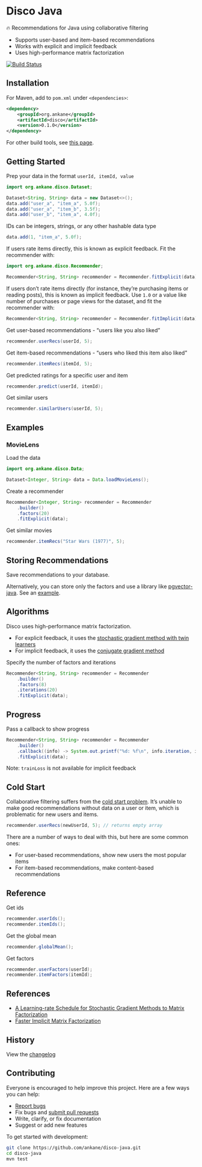 # Disco Java

:fire: Recommendations for Java using collaborative filtering

- Supports user-based and item-based recommendations
- Works with explicit and implicit feedback
- Uses high-performance matrix factorization

[![Build Status](https://github.com/ankane/disco-java/actions/workflows/build.yml/badge.svg)](https://github.com/ankane/disco-java/actions)

## Installation

For Maven, add to `pom.xml` under `<dependencies>`:

```xml
<dependency>
    <groupId>org.ankane</groupId>
    <artifactId>disco</artifactId>
    <version>0.1.0</version>
</dependency>
```

For other build tools, see [this page](https://central.sonatype.com/artifact/org.ankane/disco).

## Getting Started

Prep your data in the format `userId, itemId, value`

```java
import org.ankane.disco.Dataset;

Dataset<String, String> data = new Dataset<>();
data.add("user_a", "item_a", 5.0f);
data.add("user_a", "item_b", 3.5f);
data.add("user_b", "item_a", 4.0f);
```

IDs can be integers, strings, or any other hashable data type

```java
data.add(1, "item_a", 5.0f);
```

If users rate items directly, this is known as explicit feedback. Fit the recommender with:

```java
import org.ankane.disco.Recommender;

Recommender<String, String> recommender = Recommender.fitExplicit(data);
```

If users don’t rate items directly (for instance, they’re purchasing items or reading posts), this is known as implicit feedback. Use `1.0` or a value like number of purchases or page views for the dataset, and fit the recommender with:

```java
Recommender<String, String> recommender = Recommender.fitImplicit(data);
```

Get user-based recommendations - “users like you also liked”

```java
recommender.userRecs(userId, 5);
```

Get item-based recommendations - “users who liked this item also liked”

```java
recommender.itemRecs(itemId, 5);
```

Get predicted ratings for a specific user and item

```java
recommender.predict(userId, itemId);
```

Get similar users

```java
recommender.similarUsers(userId, 5);
```

## Examples

### MovieLens

Load the data

```java
import org.ankane.disco.Data;

Dataset<Integer, String> data = Data.loadMovieLens();
```

Create a recommender

```java
Recommender<Integer, String> recommender = Recommender
    .builder()
    .factors(20)
    .fitExplicit(data);
```

Get similar movies

```java
recommender.itemRecs("Star Wars (1977)", 5);
```

## Storing Recommendations

Save recommendations to your database.

Alternatively, you can store only the factors and use a library like [pgvector-java](https://github.com/pgvector/pgvector-java). See an [example](https://github.com/pgvector/pgvector-java/blob/master/examples/disco/src/main/java/com/example/Example.java).

## Algorithms

Disco uses high-performance matrix factorization.

- For explicit feedback, it uses the [stochastic gradient method with twin learners](https://www.csie.ntu.edu.tw/~cjlin/papers/libmf/mf_adaptive_pakdd.pdf)
- For implicit feedback, it uses the [conjugate gradient method](https://www.benfrederickson.com/fast-implicit-matrix-factorization/)

Specify the number of factors and iterations

```java
Recommender<String, String> recommender = Recommender
    .builder()
    .factors(8)
    .iterations(20)
    .fitExplicit(data);
```

## Progress

Pass a callback to show progress

```java
Recommender<String, String> recommender = Recommender
    .builder()
    .callback((info) -> System.out.printf("%d: %f\n", info.iteration, info.trainLoss))
    .fitExplicit(data);
```

Note: `trainLoss` is not available for implicit feedback

## Cold Start

Collaborative filtering suffers from the [cold start problem](https://en.wikipedia.org/wiki/Cold_start_(recommender_systems)). It’s unable to make good recommendations without data on a user or item, which is problematic for new users and items.

```java
recommender.userRecs(newUserId, 5); // returns empty array
```

There are a number of ways to deal with this, but here are some common ones:

- For user-based recommendations, show new users the most popular items
- For item-based recommendations, make content-based recommendations

## Reference

Get ids

```java
recommender.userIds();
recommender.itemIds();
```

Get the global mean

```java
recommender.globalMean();
```

Get factors

```java
recommender.userFactors(userId);
recommender.itemFactors(itemId);
```

## References

- [A Learning-rate Schedule for Stochastic Gradient Methods to Matrix Factorization](https://www.csie.ntu.edu.tw/~cjlin/papers/libmf/mf_adaptive_pakdd.pdf)
- [Faster Implicit Matrix Factorization](https://www.benfrederickson.com/fast-implicit-matrix-factorization/)

## History

View the [changelog](https://github.com/ankane/disco-java/blob/master/CHANGELOG.md)

## Contributing

Everyone is encouraged to help improve this project. Here are a few ways you can help:

- [Report bugs](https://github.com/ankane/disco-java/issues)
- Fix bugs and [submit pull requests](https://github.com/ankane/disco-java/pulls)
- Write, clarify, or fix documentation
- Suggest or add new features

To get started with development:

```sh
git clone https://github.com/ankane/disco-java.git
cd disco-java
mvn test
```
